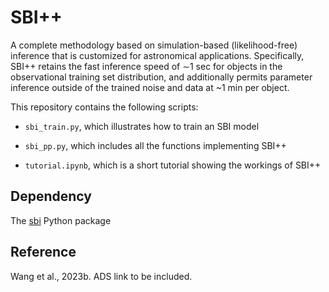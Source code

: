 # SBI++

A complete methodology based on simulation-based (likelihood-free) inference that is customized for astronomical applications. Specifically, SBI++ retains the fast inference speed of ∼1 sec for objects in the observational training set distribution, and additionally permits parameter inference outside of the trained noise and data at ~1 min per object.

This repository contains the following scripts:

* `sbi_train.py`, which illustrates how to train an SBI model

* `sbi_pp.py`, which includes all the functions implementing SBI++

* `tutorial.ipynb`, which is a short tutorial showing the workings of SBI++

## Dependency

The [sbi](https://www.mackelab.org/sbi/) Python package

## Reference

Wang et al., 2023b. ADS link to be included.
